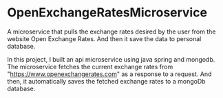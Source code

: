 # OpenExchangeRatesMicroservice
A microservice that pulls the exchange rates desired by the user from the website Open Exchange Rates. And then it save the data to personal database.

In this project, I built an api microservice using java spring and mongodb. The microservice fetches the current exchange rates from "https://www.openexchangerates.com"
as a response to a request. And then, it automatically saves the fetched exchange rates to a mongoDb database.
